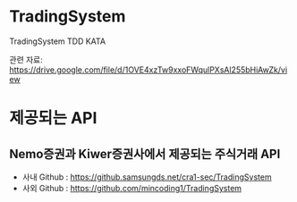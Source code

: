 # TradingSystem
TradingSystem TDD KATA

관련 자료: https://drive.google.com/file/d/1OVE4xzTw9xxoFWqulPXsAl255bHiAwZk/view




# 제공되는 API
## Nemo증권과 Kiwer증권사에서 제공되는 주식거래 API
* 사내 Github : https://github.samsungds.net/cra1-sec/TradingSystem
* 사외 Github : https://github.com/mincoding1/TradingSystem
